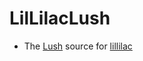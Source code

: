 # LilLilacLush


- The [Lush](https://github.com/rktjmp/lush.nvim) source for [lillilac](https://github.com/Love-Pengy/lillilac.nvim)
